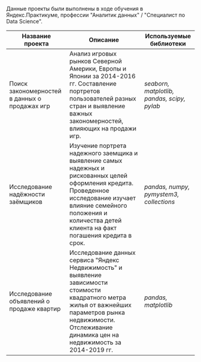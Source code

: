 Данные проекты были выполнены в ходе обучения в Яндекс.Практикуме, профессии "Аналитик данных" / "Специалист по Data Science".

Название проекта  | Описание  |  Используемые библиотеки
--|---|--
Поиск закономерностей в данных о продажах игр  | Анализ игровых рынков Северной Америки, Европы и Японии за 2014-2016 гг. Составление портретов пользователей разных стран и выявление важных закономерностей, влияющих на продажи игр.  |   *seaborn, matplotlib, pandas, scipy, pylab*
Исследование надёжности заёмщиков  |Изучение портрета надежного заемщика и выявление самых надежных и рискованных целей оформления кредита. Проведенное исследование изучает влияние семейного положения и количества детей клиента на факт погашения кредита в срок.    | *pandas, numpy, pymystem3, collections*
Исследование объявлений о продаже квартир|Исследование данных сервиса "Яндекс Недвижимость" и выявление зависимости стоимости квадратного метра жилья от важнейших параметров рынка недвижимости. Отслеживание динамика цен на недвижимость за 2014-2019 гг.   |  *pandas, matplotlib*
